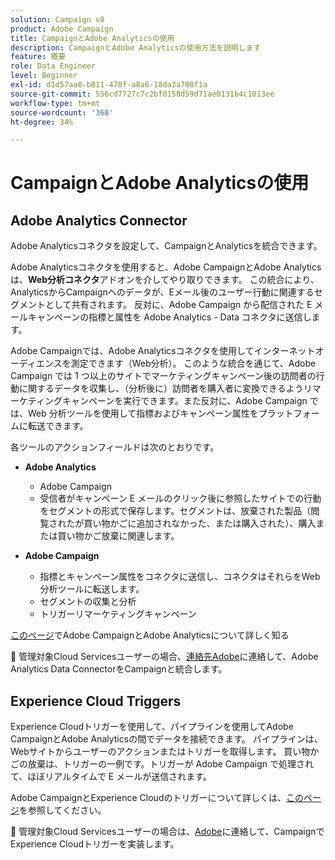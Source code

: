 ```yaml
---
solution: Campaign v8
product: Adobe Campaign
title: CampaignとAdobe Analyticsの使用
description: CampaignとAdobe Analyticsの使用方法を説明します
feature: 概要
role: Data Engineer
level: Beginner
exl-id: d1d57aa8-b811-470f-a8a6-18da3a700f1a
source-git-commit: 556cd7727c7c2bf0158d59d71ae0131b4c1013ee
workflow-type: tm+mt
source-wordcount: '368'
ht-degree: 34%

---
```


# CampaignとAdobe Analyticsの使用


## Adobe Analytics Connector

Adobe Analyticsコネクタを設定して、CampaignとAnalyticsを統合できます。

Adobe Analyticsコネクタを使用すると、Adobe CampaignとAdobe Analyticsは、**Web分析コネクタ**&#x200B;アドオンを介してやり取りできます。 この統合により、AnalyticsからCampaignへのデータが、Eメール後のユーザー行動に関連するセグメントとして共有されます。 反対に、Adobe Campaign から配信された E メールキャンペーンの指標と属性を Adobe Analytics - Data コネクタに送信します。

Adobe Campaignでは、Adobe Analyticsコネクタを使用してインターネットオーディエンスを測定できます（Web分析）。 このような統合を通じて、Adobe Campaign では 1 つ以上のサイトでマーケティングキャンペーン後の訪問者の行動に関するデータを収集し、（分析後に）訪問者を購入者に変換できるようリマーケティングキャンペーンを実行できます。また反対に、Adobe Campaign では、Web 分析ツールを使用して指標およびキャンペーン属性をプラットフォームに転送できます。

各ツールのアクションフィールドは次のとおりです。

* **Adobe Analytics**

   * Adobe Campaign
   * 受信者がキャンペーン E メールのクリック後に参照したサイトでの行動をセグメントの形式で保存します。セグメントは、放棄された製品（閲覧されたが買い物かごに追加されなかった、または購入された）、購入または買い物かご放棄に関連します。

* **Adobe Campaign**

   * 指標とキャンペーン属性をコネクタに送信し、コネクタはそれらをWeb分析ツールに転送します。
   * セグメントの収集と分析
   * トリガーリマーケティングキャンペーン

[このページ](https://experienceleague.adobe.com/docs/campaign-classic/using/getting-started/connectors/adobe-analytics-data-connector.html)でAdobe CampaignとAdobe Analyticsについて詳しく知る

:speech_balloon: 管理対象Cloud Servicesユーザーの場合、[連絡先Adobe](../start/campaign-faq.md#support)に連絡して、Adobe Analytics Data ConnectorをCampaignと統合します。


## Experience Cloud Triggers

Experience Cloudトリガーを使用して、パイプラインを使用してAdobe CampaignとAdobe Analyticsの間でデータを接続できます。 パイプラインは、Webサイトからユーザーのアクションまたはトリガーを取得します。 買い物かごの放棄は、トリガーの一例です。トリガーが Adobe Campaign で処理されて、ほぼリアルタイムで E メールが送信されます。

Adobe CampaignとExperience Cloudのトリガーについて詳しくは、[このページ](https://experienceleague.adobe.com/docs/campaign-classic/using/integrating-with-adobe-experience-cloud/experience-triggers/about-triggers.html?lang=en)を参照してください。

:speech_balloon: 管理対象Cloud Servicesユーザーの場合は、[Adobe](../start/campaign-faq.md#support)に連絡して、CampaignでExperience Cloudトリガーを実装します。
